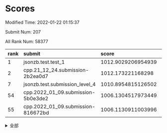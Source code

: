 # Scores

Modified Time: 2022-01-22 01:15:37

Submit Num: 207

All Rank Num: 58377

| rank |               submit               |       score        |       sigma        | pk_num |
| :--- | :--------------------------------- | :----------------- | :----------------- | :----- |
| 1    | jsonzb.test.test_1                 | 1012.9029206954939 | 0.7808843418187479 | 1128   |
| 2    | cpp.21_12_24.submission-2b2ea0d7   | 1012.173221168298  | 0.7776587606325454 | 1124   |
| 7    | jsonzb.test.submission_level_4     | 1010.8954815126502 | 0.7697505248210775 | 1124   |
| 54   | cpp.2022_01_09.submission-5b0e3de2 | 1006.1304517973449 | 0.7294747364646397 | 1127   |
| 55   | cpp.2022_01_09.submission-816672bd | 1006.1130911003996 | 0.7307944738591208 | 1130   |


<details>
<summary>全部</summary>

| rank |                 submit                 |       score        |       sigma        | pk_num |
| :--- | :------------------------------------- | :----------------- | :----------------- | :----- |
| 1    | jsonzb.test.test_1                     | 1012.9029206954939 | 0.7808843418187479 | 1128   |
| 2    | cpp.21_12_24.submission-2b2ea0d7       | 1012.173221168298  | 0.7776587606325454 | 1124   |
| 3    | gobigger.level_3.submission_level_3_3  | 1011.220832288503  | 0.7796393920987426 | 1132   |
| 4    | gobigger.level_3.submission_level_3_15 | 1011.1136553820597 | 0.7541283835045935 | 1139   |
| 5    | gobigger.level_3.submission_level_3_0  | 1010.9666928167192 | 0.7774705356509827 | 1125   |
| 6    | gobigger.level_3.submission_level_3_40 | 1010.912253124358  | 0.7707239932911536 | 1129   |
| 7    | jsonzb.test.submission_level_4         | 1010.8954815126502 | 0.7697505248210775 | 1124   |
| 8    | gobigger.level_3.submission_level_3_8  | 1010.6555456638163 | 0.7542864547242041 | 1126   |
| 9    | gobigger.level_3.submission_level_3_41 | 1010.5831818434194 | 0.7554950001619596 | 1130   |
| 10   | gobigger.level_3.submission_level_3_19 | 1010.5714525703072 | 0.7561693591151775 | 1130   |
| 11   | gobigger.level_3.submission_level_3_4  | 1010.5048871261473 | 0.7530087619208649 | 1129   |
| 12   | gobigger.level_3.submission_level_3_42 | 1010.2629640549857 | 0.7760288388542844 | 1129   |
| 13   | gobigger.level_3.submission_level_3_27 | 1010.2246797253097 | 0.7637112001191878 | 1126   |
| 14   | gobigger.level_3.submission_level_3_5  | 1010.2080603970077 | 0.7806578538844787 | 1128   |
| 15   | gobigger.level_3.submission_level_3_6  | 1010.1912128497429 | 0.7657312721726522 | 1129   |
| 16   | gobigger.level_3.submission_level_3_30 | 1010.1848430653287 | 0.7464096564468466 | 1129   |
| 17   | gobigger.level_3.submission_level_3_48 | 1010.1640452709536 | 0.7629339203955574 | 1131   |
| 18   | gobigger.level_3.submission_level_3_1  | 1010.1043670386357 | 0.7653329279639258 | 1127   |
| 19   | gobigger.level_3.submission_level_3_11 | 1010.0735819362964 | 0.7760504792746247 | 1125   |
| 20   | gobigger.level_3.submission_level_3_38 | 1009.9836738865957 | 0.7414910148905234 | 1129   |
| 21   | gobigger.level_3.submission_level_3_26 | 1009.979845670045  | 0.7609340810531622 | 1125   |
| 22   | gobigger.level_3.submission_level_3_24 | 1009.9193227921912 | 0.7556104882080052 | 1126   |
| 23   | gobigger.level_3.submission_level_3_35 | 1009.9016298349685 | 0.7608858706962186 | 1125   |
| 24   | gobigger.level_3.submission_level_3_37 | 1009.8486228254473 | 0.7478716388036102 | 1126   |
| 25   | gobigger.level_3.submission_level_3_23 | 1009.8319520455617 | 0.7536831050858609 | 1126   |
| 26   | gobigger.level_3.submission_level_3_25 | 1009.763641199656  | 0.7889297201357519 | 1134   |
| 27   | gobigger.level_3.submission_level_3_21 | 1009.7558402355343 | 0.7428889659253142 | 1129   |
| 28   | gobigger.level_3.submission_level_3_43 | 1009.7207751450389 | 0.7448888732039899 | 1124   |
| 29   | gobigger.level_3.submission_level_3_45 | 1009.7191706349698 | 0.7653542899206115 | 1125   |
| 30   | gobigger.level_3.submission_level_3_13 | 1009.7110829626471 | 0.7597256649359792 | 1124   |
| 31   | gobigger.level_3.submission_level_3_9  | 1009.6765541657855 | 0.7748080481306665 | 1132   |
| 32   | gobigger.level_3.submission_level_3_18 | 1009.6342709627372 | 0.7551710681216374 | 1128   |
| 33   | gobigger.level_3.submission_level_3_2  | 1009.5340342572475 | 0.7674112139025137 | 1124   |
| 34   | gobigger.level_3.submission_level_3_32 | 1009.5027488107315 | 0.7357686708952601 | 1126   |
| 35   | gobigger.level_3.submission_level_3_29 | 1009.3915089580713 | 0.7430475368935983 | 1130   |
| 36   | gobigger.level_3.submission_level_3_17 | 1009.3847442678142 | 0.7523372529876586 | 1128   |
| 37   | gobigger.level_3.submission_level_3_7  | 1009.364638661929  | 0.759013763789071  | 1125   |
| 38   | gobigger.level_3.submission_level_3_39 | 1009.3383251909617 | 0.7416838140555679 | 1130   |
| 39   | gobigger.level_3.submission_level_3_22 | 1009.3046148582687 | 0.7542160271469891 | 1134   |
| 40   | gobigger.level_3.submission_level_3_16 | 1009.2632636377381 | 0.7497217291950722 | 1130   |
| 41   | gobigger.level_3.submission_level_3_34 | 1009.2211777746909 | 0.7655179930076979 | 1127   |
| 42   | gobigger.level_3.submission_level_3_46 | 1009.1626224926674 | 0.7476797074385352 | 1131   |
| 43   | gobigger.level_3.submission_level_3_10 | 1008.9949892243836 | 0.7396567731338429 | 1133   |
| 44   | gobigger.level_3.submission_level_3_44 | 1008.9651508076307 | 0.7385968900947182 | 1130   |
| 45   | gobigger.level_3.submission_level_3_33 | 1008.9343200691814 | 0.7355711894279052 | 1127   |
| 46   | gobigger.level_3.submission_level_3_47 | 1008.866032184888  | 0.7927365278094949 | 1122   |
| 47   | gobigger.level_3.submission_level_3_49 | 1008.8034286704366 | 0.7289090260041045 | 1122   |
| 48   | gobigger.level_3.submission_level_3_20 | 1008.6364881681928 | 0.7427979012891927 | 1127   |
| 49   | gobigger.level_3.submission_level_3_28 | 1008.6321017532198 | 0.7565559022630628 | 1130   |
| 50   | gobigger.level_3.submission_level_3_31 | 1008.625872412404  | 0.7452090711311274 | 1126   |
| 51   | gobigger.level_3.submission_level_3_14 | 1008.5800573059978 | 0.7499772460758541 | 1128   |
| 52   | gobigger.level_3.submission_level_3_12 | 1008.510820302762  | 0.7427850593113448 | 1131   |
| 53   | gobigger.level_3.submission_level_3_36 | 1007.4878834223783 | 0.7492363339966894 | 1127   |
| 54   | cpp.2022_01_09.submission-5b0e3de2     | 1006.1304517973449 | 0.7294747364646397 | 1127   |
| 55   | cpp.2022_01_09.submission-816672bd     | 1006.1130911003996 | 0.7307944738591208 | 1130   |
| 56   | gobigger.level_1.submission_level_1_39 | 1005.3695798302847 | 0.7192718881421538 | 1131   |
| 57   | gobigger.level_1.submission_level_1_7  | 1005.170092047043  | 0.7280756899893008 | 1124   |
| 58   | gobigger.level_1.submission_level_1_41 | 1005.0462992595445 | 0.718510566056197  | 1129   |
| 59   | gobigger.level_1.submission_level_1_11 | 1004.3978566128545 | 0.7215715503769088 | 1132   |
| 60   | gobigger.level_1.submission_level_1_17 | 1004.3708204174366 | 0.7132545322260246 | 1130   |
| 61   | gobigger.level_1.submission_level_1_3  | 1004.316413267988  | 0.7262020831333922 | 1129   |
| 62   | gobigger.level_1.submission_level_1_28 | 1004.2636943173617 | 0.7225196341655882 | 1130   |
| 63   | gobigger.level_1.submission_level_1_33 | 1004.2552224475887 | 0.7159441491067434 | 1127   |
| 64   | gobigger.level_1.submission_level_1_47 | 1004.2034734359124 | 0.7137141292066249 | 1131   |
| 65   | gobigger.level_1.submission_level_1_26 | 1004.1458261737384 | 0.7188158181137297 | 1127   |
| 66   | gobigger.level_1.submission_level_1_13 | 1003.9222296821633 | 0.7157938931489723 | 1131   |
| 67   | gobigger.level_1.submission_level_1_4  | 1003.8656374605524 | 0.71017425110471   | 1133   |
| 68   | gobigger.level_1.submission_level_1_24 | 1003.7656216468499 | 0.7172406769627613 | 1124   |
| 69   | gobigger.level_1.submission_level_1_12 | 1003.7513259934461 | 0.7209456942944537 | 1129   |
| 70   | gobigger.level_1.submission_level_1_43 | 1003.7330941940718 | 0.7112651416216101 | 1126   |
| 71   | gobigger.level_1.submission_level_1_34 | 1003.676038925109  | 0.718838584439524  | 1130   |
| 72   | gobigger.level_1.submission_level_1_49 | 1003.6261160614757 | 0.7201714047916103 | 1125   |
| 73   | gobigger.level_1.submission_level_1_9  | 1003.6226383681797 | 0.7039583598871451 | 1130   |
| 74   | gobigger.level_1.submission_level_1_27 | 1003.5232278518619 | 0.7158451477476929 | 1132   |
| 75   | gobigger.level_1.submission_level_1_46 | 1003.4981191352805 | 0.7137821510193841 | 1126   |
| 76   | gobigger.level_1.submission_level_1_37 | 1003.4640593605109 | 0.7136376187340963 | 1134   |
| 77   | gobigger.level_1.submission_level_1_42 | 1003.4607340000108 | 0.7138373120485698 | 1124   |
| 78   | gobigger.level_1.submission_level_1_14 | 1003.4203504162526 | 0.7088750964490328 | 1132   |
| 79   | gobigger.level_1.submission_level_1_20 | 1003.4132355802731 | 0.7201116690384567 | 1127   |
| 80   | gobigger.level_1.submission_level_1_23 | 1003.3709586906033 | 0.7177416217362234 | 1131   |
| 81   | gobigger.level_1.submission_level_1_15 | 1003.3566683299896 | 0.7221855940760208 | 1132   |
| 82   | gobigger.level_1.submission_level_1_18 | 1003.3356373016416 | 0.7115307077175734 | 1130   |
| 83   | gobigger.level_1.submission_level_1_1  | 1003.3147596159752 | 0.6975762025659707 | 1128   |
| 84   | gobigger.level_1.submission_level_1_45 | 1003.2941104495582 | 0.724571953805517  | 1128   |
| 85   | gobigger.level_1.submission_level_1_31 | 1003.2757375099684 | 0.7206277187043761 | 1126   |
| 86   | gobigger.level_1.submission_level_1_35 | 1003.2572109517064 | 0.7225108656503956 | 1135   |
| 87   | gobigger.level_1.submission_level_1_29 | 1003.2166168926323 | 0.71296028024547   | 1130   |
| 88   | gobigger.level_1.submission_level_1_40 | 1003.2094402902729 | 0.7119997605029047 | 1130   |
| 89   | gobigger.level_1.submission_level_1_6  | 1003.0234492344629 | 0.7122498929207091 | 1125   |
| 90   | gobigger.level_1.submission_level_1_30 | 1002.9446308233915 | 0.7138496565232235 | 1123   |
| 91   | gobigger.level_1.submission_level_1_16 | 1002.9288512265257 | 0.7092274430976362 | 1124   |
| 92   | gobigger.level_1.submission_level_1_8  | 1002.8446682145857 | 0.722729266488813  | 1129   |
| 93   | gobigger.level_1.submission_level_1_0  | 1002.730811183584  | 0.7082495365558655 | 1127   |
| 94   | gobigger.level_1.submission_level_1_32 | 1002.6895732743178 | 0.7185462597449362 | 1131   |
| 95   | gobigger.level_1.submission_level_1_21 | 1002.6532073859734 | 0.7183271939915448 | 1128   |
| 96   | gobigger.level_1.submission_level_1_10 | 1002.5702558688871 | 0.7119171205851057 | 1124   |
| 97   | gobigger.level_1.submission_level_1_2  | 1002.443322918748  | 0.7195658320596633 | 1129   |
| 98   | gobigger.level_1.submission_level_1_48 | 1002.4361278803145 | 0.7282979346663936 | 1122   |
| 99   | gobigger.level_1.submission_level_1_44 | 1002.3809410451995 | 0.7143689620890167 | 1130   |
| 100  | gobigger.level_1.submission_level_1_25 | 1002.3752091386062 | 0.7190088068933527 | 1129   |
| 101  | gobigger.level_1.submission_level_1_5  | 1002.2122269898538 | 0.7212472134201949 | 1133   |
| 102  | gobigger.level_1.submission_level_1_38 | 1002.0566263018378 | 0.7139220498347217 | 1128   |
| 103  | gobigger.level_1.submission_level_1_22 | 1002.0417544605311 | 0.7226997555623921 | 1129   |
| 104  | gobigger.level_1.submission_level_1_36 | 1001.8084612946617 | 0.7123147174413401 | 1129   |
| 105  | gobigger.level_1.submission_level_1_19 | 1001.7881863498332 | 0.7176549110274132 | 1129   |
| 106  | gobigger.random.submission_random_14   | 998.6770581089226  | 0.7016475748612007 | 1128   |
| 107  | gobigger.random.submission_random_8    | 997.1027556286075  | 0.7145345572408209 | 1136   |
| 108  | gobigger.random.submission_random_2    | 997.0367032978469  | 0.7128722332172628 | 1130   |
| 109  | gobigger.random.submission_random_40   | 996.7610678893074  | 0.7233256999094192 | 1131   |
| 110  | gobigger.random.submission_random_22   | 996.6656878354227  | 0.7167360972318674 | 1130   |
| 111  | gobigger.random.submission_random_19   | 996.6327599519744  | 0.7266273459710882 | 1127   |
| 112  | gobigger.random.submission_random_16   | 996.5990362686374  | 0.6976123742433814 | 1129   |
| 113  | gobigger.random.submission_random_25   | 996.5678450557605  | 0.6924905393520576 | 1131   |
| 114  | gobigger.random.submission_random_23   | 996.5318919108739  | 0.7036800389067019 | 1131   |
| 115  | gobigger.random.submission_random_0    | 996.5125678684768  | 0.735835343439827  | 1127   |
| 116  | gobigger.random.submission_random_21   | 996.4249288735842  | 0.6963235828039819 | 1125   |
| 117  | gobigger.random.submission_random_41   | 996.3700961996315  | 0.7160966806107767 | 1131   |
| 118  | gobigger.random.submission_random_1    | 996.3597410787687  | 0.7131483833650647 | 1132   |
| 119  | gobigger.random.submission_random_29   | 996.2976042519527  | 0.706623895410912  | 1126   |
| 120  | gobigger.random.submission_random_31   | 996.2051113760567  | 0.7063713694569042 | 1126   |
| 121  | gobigger.random.submission_random_17   | 996.1236651243942  | 0.7156023933982643 | 1126   |
| 122  | gobigger.random.submission_random_12   | 996.0948328390416  | 0.7033916849903371 | 1123   |
| 123  | gobigger.random.submission_random_43   | 996.083743068873   | 0.711810456217014  | 1126   |
| 124  | gobigger.random.submission_random_20   | 996.0779328650993  | 0.7213437156424364 | 1126   |
| 125  | gobigger.random.submission_random_26   | 996.0401638814932  | 0.7020364957136381 | 1129   |
| 126  | gobigger.random.submission_random_34   | 995.9838972620952  | 0.7130139735951452 | 1132   |
| 127  | gobigger.random.submission_random_42   | 995.9699998933638  | 0.713815375211178  | 1127   |
| 128  | gobigger.random.submission_random_46   | 995.9594784547583  | 0.7040782094175249 | 1130   |
| 129  | gobigger.random.submission_random_48   | 995.9212651168849  | 0.7223245809729354 | 1123   |
| 130  | gobigger.random.submission_random_3    | 995.8903909403563  | 0.7110761008942745 | 1129   |
| 131  | gobigger.random.submission_random_24   | 995.8235573603865  | 0.7047815480262591 | 1129   |
| 132  | gobigger.random.submission_random_9    | 995.8058806115399  | 0.7186965543973939 | 1130   |
| 133  | gobigger.random.submission_random_33   | 995.7567602913216  | 0.7168346801645379 | 1132   |
| 134  | gobigger.random.submission_random_10   | 995.7536964275153  | 0.7230781882905567 | 1131   |
| 135  | gobigger.random.submission_random_15   | 995.6170302956291  | 0.6953519916297953 | 1128   |
| 136  | gobigger.random.submission_random_37   | 995.6104684016751  | 0.699221142147523  | 1125   |
| 137  | gobigger.random.submission_random_18   | 995.5739738834549  | 0.7114662921967176 | 1130   |
| 138  | gobigger.random.submission_random_32   | 995.5686008106175  | 0.7103304623962314 | 1134   |
| 139  | gobigger.random.submission_random_47   | 995.5096553858011  | 0.7193032447932878 | 1126   |
| 140  | gobigger.random.submission_random_7    | 995.4681669846223  | 0.7166975060692553 | 1129   |
| 141  | gobigger.random.submission_random_30   | 995.4608169842165  | 0.7124083296991576 | 1128   |
| 142  | gobigger.random.submission_random_35   | 995.3863687131688  | 0.7242041038337579 | 1132   |
| 143  | gobigger.random.submission_random_13   | 995.3440073406232  | 0.730085243623948  | 1124   |
| 144  | gobigger.random.submission_random_45   | 995.3432557135849  | 0.7275998081708555 | 1129   |
| 145  | gobigger.random.submission_random_38   | 995.3194471116345  | 0.7087669343197222 | 1127   |
| 146  | gobigger.random.submission_random_5    | 995.0979553321422  | 0.7098218745374333 | 1127   |
| 147  | gobigger.random.submission_random_49   | 995.0745034459719  | 0.7174719575526189 | 1124   |
| 148  | gobigger.random.submission_random_11   | 994.9687215838206  | 0.7132373388172477 | 1127   |
| 149  | gobigger.random.submission_random_27   | 994.9544494722377  | 0.7061509979622077 | 1126   |
| 150  | gobigger.random.submission_random_28   | 994.9252083508678  | 0.7128568817841556 | 1130   |
| 151  | gobigger.random.submission_random_44   | 994.8872748959182  | 0.7128901680888666 | 1128   |
| 152  | gobigger.random.submission_random_4    | 994.8802552806884  | 0.7141722191129841 | 1123   |
| 153  | gobigger.random.submission_random_39   | 994.8381779958402  | 0.7093471673950362 | 1124   |
| 154  | gobigger.random.submission_random_6    | 994.622944717211   | 0.7142517034967634 | 1126   |
| 155  | gobigger.level_2.submission_level_2_35 | 994.4004484110709  | 0.7273946611937262 | 1123   |
| 156  | gobigger.random.submission_random_36   | 994.3825412218475  | 0.7032138920893    | 1128   |
| 157  | gobigger.level_2.submission_level_2_12 | 993.5281278430688  | 0.7274396084130652 | 1121   |
| 158  | gobigger.level_2.submission_level_2_36 | 993.5186777873067  | 0.7449195748467335 | 1124   |
| 159  | gobigger.level_2.submission_level_2_5  | 993.471869254376   | 0.72425505323337   | 1133   |
| 160  | gobigger.level_2.submission_level_2_24 | 993.4266295322867  | 0.725024447017787  | 1127   |
| 161  | gobigger.level_2.submission_level_2_44 | 993.35740718961    | 0.7423177184636681 | 1128   |
| 162  | gobigger.level_2.submission_level_2_11 | 993.1173385646674  | 0.7331349714280978 | 1124   |
| 163  | gobigger.level_2.submission_level_2_49 | 992.9721170993254  | 0.7526333784992766 | 1119   |
| 164  | gobigger.level_2.submission_level_2_4  | 992.9511049167598  | 0.7347899772971959 | 1123   |
| 165  | gobigger.level_2.submission_level_2_34 | 992.9116432715152  | 0.7370905561054413 | 1131   |
| 166  | gobigger.level_2.submission_level_2_21 | 992.7922062911153  | 0.7282356339748524 | 1131   |
| 167  | gobigger.level_2.submission_level_2_9  | 992.7580302275611  | 0.7512331074040006 | 1126   |
| 168  | gobigger.level_2.submission_level_2_48 | 992.738212701786   | 0.7472602763498455 | 1131   |
| 169  | gobigger.level_2.submission_level_2_29 | 992.703680838758   | 0.7538189602423235 | 1125   |
| 170  | gobigger.level_2.submission_level_2_20 | 992.6516773877064  | 0.7475021090413067 | 1131   |
| 171  | gobigger.level_2.submission_level_2_46 | 992.6447244811798  | 0.7344193466743802 | 1123   |
| 172  | gobigger.level_2.submission_level_2_39 | 992.6372779641114  | 0.7501523201045276 | 1129   |
| 173  | gobigger.level_2.submission_level_2_33 | 992.6220343092567  | 0.7271936133191654 | 1133   |
| 174  | gobigger.level_2.submission_level_2_40 | 992.6133035382052  | 0.7411256816896294 | 1123   |
| 175  | gobigger.level_2.submission_level_2_1  | 992.5702836413259  | 0.744796815235142  | 1127   |
| 176  | gobigger.level_2.submission_level_2_10 | 992.5637004155253  | 0.7277317038147431 | 1127   |
| 177  | gobigger.level_2.submission_level_2_7  | 992.4299463133481  | 0.7565005046497202 | 1128   |
| 178  | gobigger.level_2.submission_level_2_37 | 992.4134665022202  | 0.7501662622355272 | 1128   |
| 179  | gobigger.level_2.submission_level_2_30 | 992.4048129195015  | 0.7291096622232155 | 1125   |
| 180  | gobigger.level_2.submission_level_2_43 | 992.2820007894817  | 0.7444452461376597 | 1130   |
| 181  | gobigger.level_2.submission_level_2_38 | 992.2616096456991  | 0.7475102384414098 | 1131   |
| 182  | gobigger.level_2.submission_level_2_6  | 992.2166107589883  | 0.7448611685698802 | 1129   |
| 183  | gobigger.level_2.submission_level_2_15 | 992.1598929867786  | 0.7345380680328741 | 1126   |
| 184  | gobigger.level_2.submission_level_2_32 | 992.1303447000828  | 0.7410741938302309 | 1126   |
| 185  | gobigger.level_2.submission_level_2_3  | 992.0518130020309  | 0.7520220558850373 | 1127   |
| 186  | gobigger.level_2.submission_level_2_41 | 992.0327778607639  | 0.7550700184490481 | 1125   |
| 187  | gobigger.level_2.submission_level_2_8  | 992.0241440032852  | 0.7423282860980391 | 1128   |
| 188  | gobigger.level_2.submission_level_2_42 | 991.719119938132   | 0.7460594533058293 | 1132   |
| 189  | gobigger.level_2.submission_level_2_23 | 991.7166202627801  | 0.7485217937967948 | 1126   |
| 190  | gobigger.level_2.submission_level_2_17 | 991.5545768517558  | 0.7526562991314978 | 1129   |
| 191  | gobigger.level_2.submission_level_2_26 | 991.5494157021839  | 0.7414003590807803 | 1129   |
| 192  | gobigger.level_2.submission_level_2_22 | 991.4982290916213  | 0.7581460052410525 | 1131   |
| 193  | gobigger.level_2.submission_level_2_31 | 991.2269136766442  | 0.7546161219192775 | 1122   |
| 194  | gobigger.level_2.submission_level_2_45 | 991.2004066071258  | 0.7609910565502157 | 1128   |
| 195  | gobigger.level_2.submission_level_2_14 | 991.2000862618855  | 0.7683420442795922 | 1123   |
| 196  | gobigger.level_2.submission_level_2_47 | 991.1383804377966  | 0.7389517877615258 | 1130   |
| 197  | gobigger.level_2.submission_level_2_0  | 991.0922987661837  | 0.7497137969838864 | 1132   |
| 198  | gobigger.level_2.submission_level_2_2  | 991.0883727577022  | 0.752509811181523  | 1126   |
| 199  | gobigger.level_2.submission_level_2_18 | 990.7385328561039  | 0.757420887169503  | 1131   |
| 200  | gobigger.level_2.submission_level_2_13 | 990.5657102879347  | 0.767977535650283  | 1131   |
| 201  | gobigger.level_2.submission_level_2_19 | 990.3592236188254  | 0.7618676454943119 | 1129   |
| 202  | gobigger.level_2.submission_level_2_16 | 990.284013266373   | 0.7568287785097161 | 1128   |
| 203  | gobigger.level_2.submission_level_2_25 | 990.2815024905093  | 0.7440699618152604 | 1134   |
| 204  | gobigger.level_2.submission_level_2_28 | 990.2153503961798  | 0.7473142940285219 | 1128   |
| 205  | gobigger.level_2.submission_level_2_27 | 990.0091086235286  | 0.7622948814668599 | 1131   |
| 206  | gobigger.none.submission_none_0        | 977.2781717242852  | 1.3504250452065643 | 1127   |
| 207  | gobigger.none.submission_none_1        | 976.063887383932   | 1.4465071998526702 | 1124   |

</details>